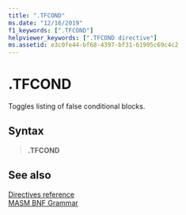 ```yaml
---
title: ".TFCOND"
ms.date: "12/16/2019"
f1_keywords: [".TFCOND"]
helpviewer_keywords: [".TFCOND directive"]
ms.assetid: e3c0fe44-bf68-4397-bf31-61995c69c4c2
---
```

# .TFCOND

Toggles listing of false conditional blocks.

## Syntax

> **.TFCOND**

## See also

[Directives reference](directives-reference.md)\
[MASM BNF Grammar](masm-bnf-grammar.md)
